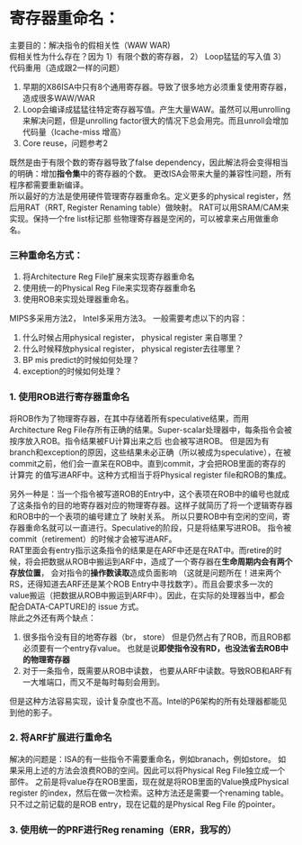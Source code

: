 # 寄存器重命名：    
主要目的：解决指令的假相关性（WAW WAR)    
假相关性为什么存在？因为 1）有限个数的寄存器， 2） Loop猛猛的写入值   3）代码重用（造成跟2一样的问题）   
1. 早期的X86ISA中只有8个通用寄存器。导致了很多地方必须重复使用寄存器，造成很多WAW/WAR  
2. Loop会编译成猛猛往特定寄存器写值。产生大量WAW。虽然可以用unrolling来解决问题，但是unrolling factor很大的情况下总会用完。而且unroll会增加代码量（Icache-miss 增高）  
3. Core reuse，问题参考2

既然是由于有限个数的寄存器导致了false dependency，因此解法将会变得相当的明确：增加**指令集**中的寄存器的个数。 更改ISA会带来大量的兼容性问题，所有程序都需要重新编译。   
所以最好的方法是使用硬件管理寄存器重命名。定义更多的physical register，然后用RAT（RRT, Register Renaming table）做映射。 RAT可以用SRAM/CAM来实现。保持一个fre list标记那
些物理寄存器是空闲的，可以被拿来占用做重命名。   
### 三种重命名方式：
1. 将Architecture Reg File扩展来实现寄存器重命名  
2. 使用统一的Physical Reg File来实现寄存器重命名  
3. 使用ROB来实现处理器重命名。  

MIPS多采用方法2， Intel多采用方法3。 一般需要考虑以下的内容：
1. 什么时候占用physical register， physical register 来自哪里？  
2. 什么时候释放physical register， physical register去往哪里？
3. BP mis predict的时候如何处理？    
4. exception的时候如何处理？

### 1. 使用ROB进行寄存器重命名
将ROB作为了物理寄存器，在其中存储着所有speculative结果，而用Architecture Reg File存所有正确的结果。Super-scalar处理器中，每条指令会被按序放入ROB。指令结果被FU计算出来之后
也会被写进ROB。 但是因为有branch和exception的原因，这些结果未必正确（所以被成为speculative），在被commit之前，他们会一直呆在ROB中。直到commit，才会把ROB里面的寄存的计算完
的值写进ARF中。这种方式相当于将Physical register file和ROB的集成。   

另外一种是：当一个指令被写道ROB的Entry中，这个表项在ROB中的编号也就成了这条指令的目的地寄存器对应的物理寄存器。这样子就简历了将一个逻辑寄存器和ROB中的一个表项的编号建立了
映射关系。 所以只要ROB中有空闲的空间，寄存器重命名就可以一直进行。Speculative的阶段，只是将结果写进ROB。 指令被commit（retirement）的时候才会被写进ARF。    
RAT里面会有entry指示这条指令的结果是在ARF中还是在RAT中。而retire的时候，将会把数据从ROB中搬运到ARF中，造成了一个寄存器在**生命周期内会有两个存放位置**， 会对指令的**操作数读取**造成负面影响
（这就是问题所在！进来两个RS，还得知道去ARF还是某个ROB Entry中寻找数字）。而且会要求多一次的value搬运（把数据从ROB中搬运到ARF中）。因此，在实际的处理器当中，都会配合DATA-CAPTURE)的
issue 方式。   
除此之外还有两个缺点：
1. 很多指令没有目的地寄存器（br， store） 但是仍然占有了ROB，而且ROB都必须要有一个entry存value。 也就是说**即使指令没有RD，也没法省去ROB中的物理寄存器**  
2. 对于一条指令，既需要从ROB中读数， 也要从ARF中读数。导致ROB和ARF有一大堆端口，而又不是每时每刻会用到。

但是这种方法容易实现，设计复杂度也不高。Intel的P6架构的所有处理器都能见到他的影子。  

### 2. 将ARF扩展进行重命名
解决的问题是：ISA的有一些指令不需要重命名，例如branach，例如store。 如果采用上述的方法会浪费ROB的空间。因此可以将Physical Reg File独立成一个部件。 之前是将value存在ROB里面，现在就是将ROB里面的Value换成Physical register 的index，然后在做一次检索。这种方法还是需要一个renaming table。只不过之前记载的是ROB entry，现在记载的是Physical Reg File 的pointer。  

### 3. 使用统一的PRF进行Reg renaming（ERR，我写的）


